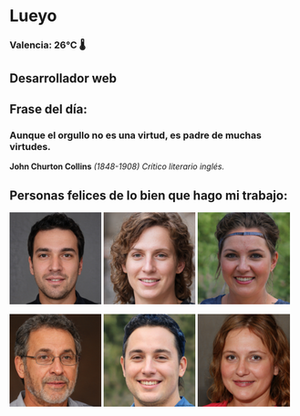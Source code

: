 # Lueyo
### Valencia:  26°C 🌡️
## Desarrollador web
## Frase del día:
<!-- START QUOTE -->
### Aunque el orgullo no es una virtud, es padre de muchas virtudes.
**John Churton Collins** *(1848-1908) Crítico literario inglés.*
<!-- END QUOTE -->






## Personas felices de lo bien que hago mi trabajo:

<p float="left">
  <img src="src/image_0.png" width="32%" />
  <img src="src/image_1.png" width="32%" /> 
  <img src="src/image_2.png" width="32%" />
</p>
<p float="left">
  <img src="src/image_3.png" width="32%" />
  <img src="src/image_4.png" width="32%" /> 
  <img src="src/image_5.png" width="32%" />
</p>

